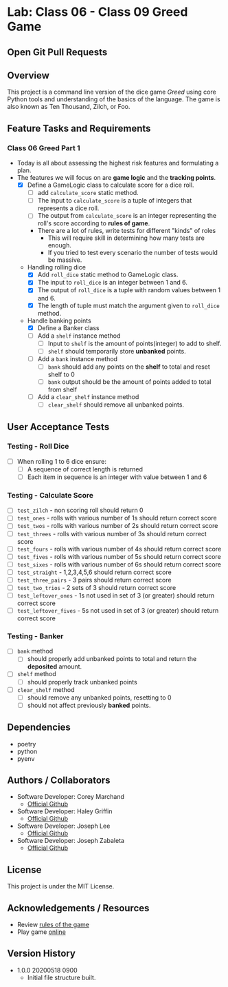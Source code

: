 # Lab: Class 06 - Class 09 Greed Game

## Open Git Pull Requests  

## Overview  
This project is a command line version of the dice game *Greed* using core Python tools and understanding of the basics of the language. The game is also known as Ten Thousand, Zilch, or Foo.  

## Feature Tasks and Requirements  
### Class 06 Greed Part 1  
- Today is all about assessing the highest risk features and formulating a plan.  
- The features we will focus on are <b>game logic</b> and the <b>tracking points</b>.  
    - [x] Define a GameLogic class to calculate score for a dice roll.  
        - [ ] add `calculate_score` static method.  
        - [ ] The input to `calculate_score` is a tuple of integers that represents a dice roll.  
        - [ ] The output from `calculate_score` is an integer representing the roll's score according to <b>rules of game</b>.  
        - There are a lot of rules, write tests for different "kinds" of roles  
            - This will require skill in determining how many tests are enough.  
            - If you tried to test every scenario the number of tests would be massive.  
    - Handling rolling dice  
      - [x] Add `roll_dice` static method to GameLogic class.  
      - [x] The input to `roll_dice` is an integer between 1 and 6.  
      - [x] The output of `roll_dice` is a tuple with random values between 1 and 6.  
      - [x] The length of tuple must match the argument given to `roll_dice` method.  
    - Handle banking points  
      - [x] Define a Banker class  
      - [ ] Add a `shelf` instance method  
        - [ ] Input to `shelf` is the amount of points(integer) to add to shelf.  
        - [ ] `shelf` should temporarily store <b>unbanked</b> points.  
      - [ ] Add a `bank` instance method  
        - [ ] `bank` should add any points on the <b>shelf</b> to total and reset shelf to 0  
        - [ ] `bank` output should be the amount of points added to total from shelf  
      - [ ] Add a `clear_shelf` instance method  
        - [ ] `clear_shelf` should remove all unbanked points.

## User Acceptance Tests  
### Testing - Roll Dice
- [ ] When rolling 1 to 6 dice ensure:
  - [ ] A sequence of correct length is returned  
  - [ ] Each item in sequence is an integer with value between 1 and 6

### Testing - Calculate Score  
- [ ] `test_zilch` - non scoring roll should return 0  
- [ ] `test_ones` - rolls with various number of 1s should return correct score  
- [ ] `test_twos` - rolls with various number of 2s should return correct score  
- [ ] `test_threes` - rolls with various number of 3s should return correct score  
- [ ] `test_fours` - rolls with various number of 4s should return correct score  
- [ ] `test_fives` - rolls with various number of 5s should return correct score  
- [ ] `test_sixes` - rolls with various number of 6s should return correct score  
- [ ] `test_straight` - 1,2,3,4,5,6 should return correct score  
- [ ] `test_three_pairs` - 3 pairs should return correct score  
- [ ] `test_two_trios` - 2 sets of 3 should return correct score  
- [ ] `test_leftover_ones` - 1s not used in set of 3 (or greater) should return correct score  
- [ ] `test_leftover_fives` - 5s not used in set of 3 (or greater) should return correct score  

### Testing - Banker  
- [ ] `bank` method  
    - [ ] should properly add unbanked points to total and return the <b>deposited</b> amount.  
- [ ] `shelf` method  
  - [ ] should properly track unbanked points  
- [ ] `clear_shelf` method  
  - [ ] should remove any unbanked points, resetting to 0  
  - [ ] should not affect previously <b>banked</b> points.  

## Dependencies  
- poetry  
- python  
- pyenv  

## Authors  / Collaborators
- Software Developer: Corey Marchand  
  - [Official Github](https://github.com/corey-marchand)  
- Software Developer: Haley Griffin  
  - [Official Github](https://github.com/h-griffin)  
- Software Developer: Joseph Lee  
  - [Official Github](https://github.com/josephlee3454)  
- Software Developer: Joseph Zabaleta
  - [Official Github](https://github.com/joseph-zabaleta)  

## License  
This project is under the MIT License.

## Acknowledgements / Resources  
- Review [rules of the game](https://en.wikipedia.org/wiki/Dice_10000)  
- Play game [online](http://www.playonlinedicegames.com/farkle)  

## Version History  
- 1.0.0 20200518 0900
    - Initial file structure built.  

